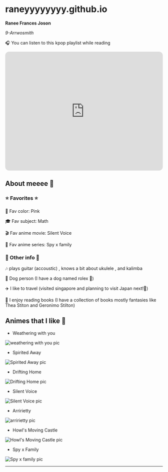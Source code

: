 # raneyyyyyyyy.github.io
**Ranee Frances Joson**

*9-Arrwosmith*

🎧 You can listen to this kpop playlist while reading 

<iframe style="border-radius:12px" src="https://open.spotify.com/embed/playlist/0UCWLrjrNzyIj3K7n80v1i?utm_source=generator&theme=0" width="100%" height="380" frameBorder="0" allowfullscreen="" allow="autoplay; clipboard-write; encrypted-media; fullscreen; picture-in-picture" loading="lazy"></iframe>

## About meeee 🐚

### ⭐ **Favorites** ⭐

🌈 Fav color: Pink

🎓 Fav subject: Math

🎬 Fav anime movie: Silent Voice

🍿 Fav anime series: Spy x family

### 🎀 Other info 🎀

🎶 plays guitar (accoustic) , knows a bit about ukulele , and kalimba 

🐾 Dog person (I have a dog named rolex 🐶)

✈️ I like to travel (visited singapore and planning to visit Japan next!🏯)

📖 I enjoy reading books (I have a collection of books mostly fantasies like Thea Stiton and Geronimo Stilton)


## Animes that I like 🌸
- Weathering with you

![weathering with you pic](https://i.pinimg.com/564x/62/61/c0/6261c0e1561c7f16203acae16fb1c1eb.jpg)

- Spirited Away

![Spirited Away pic](https://i.pinimg.com/564x/e3/9c/08/e39c0811da006645e8ba1b926e2d5a48.jpg)

- Drifting Home

![Drifting Home pic](https://i.pinimg.com/564x/1e/b9/c3/1eb9c3944e53e92a4d3a691c099e181d.jpg)

- Silent Voice

![Silent Voice pic](https://i.pinimg.com/564x/8a/01/51/8a0151de3bf1723552434d499e4f9707.jpg)

- Arririetty

![arririetty pic](https://i.pinimg.com/564x/28/b2/71/28b27118686d9e24d727495c1eac455d.jpg)


- Howl's Moving Castle

![Howl's Moving Castle pic](https://i.pinimg.com/564x/13/f4/31/13f4319391c47baac8beb379872ad06a.jpg)


- Spy x Family

![Spy x family pic](https://i.pinimg.com/564x/4a/7f/b3/4a7fb3837aaf229ff7e5ce5df7e4e1c8.jpg)

---

